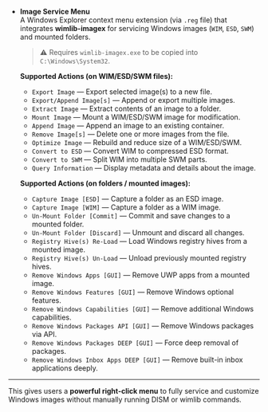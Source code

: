 - **Image Service Menu**  
  A Windows Explorer context menu extension (via `.reg` file) that integrates **wimlib-imagex** for servicing Windows images (`WIM`, `ESD`, `SWM`) and mounted folders.  
  > ⚠️ Requires `wimlib-imagex.exe` to be copied into `C:\Windows\System32`.

  **Supported Actions (on WIM/ESD/SWM files):**
  - `Export Image` — Export selected image(s) to a new file.
  - `Export/Append Image[s]` — Append or export multiple images.
  - `Extract Image` — Extract contents of an image to a folder.
  - `Mount Image` — Mount a WIM/ESD/SWM image for modification.
  - `Append Image` — Append an image to an existing container.
  - `Remove Image[s]` — Delete one or more images from the file.
  - `Optimize Image` — Rebuild and reduce size of a WIM/ESD/SWM.
  - `Convert to ESD` — Convert WIM to compressed ESD format.
  - `Convert to SWM` — Split WIM into multiple SWM parts.
  - `Query Information` — Display metadata and details about the image.

  **Supported Actions (on folders / mounted images):**
  - `Capture Image [ESD]` — Capture a folder as an ESD image.
  - `Capture Image [WIM]` — Capture a folder as a WIM image.
  - `Un-Mount Folder [Commit]` — Commit and save changes to a mounted folder.
  - `Un-Mount Folder [Discard]` — Unmount and discard all changes.
  - `Registry Hive(s) Re-Load` — Load Windows registry hives from a mounted image.
  - `Registry Hive(s) Un-Load` — Unload previously mounted registry hives.
  - `Remove Windows Apps [GUI]` — Remove UWP apps from a mounted image.
  - `Remove Windows Features [GUI]` — Remove Windows optional features.
  - `Remove Windows Capabilities [GUI]` — Remove additional Windows capabilities.
  - `Remove Windows Packages API [GUI]` — Remove Windows packages via API.
  - `Remove Windows Packages DEEP [GUI]` — Force deep removal of packages.
  - `Remove Windows Inbox Apps DEEP [GUI]` — Remove built-in inbox applications deeply.

---

This gives users a **powerful right-click menu** to fully service and customize Windows images without manually running DISM or wimlib commands.
